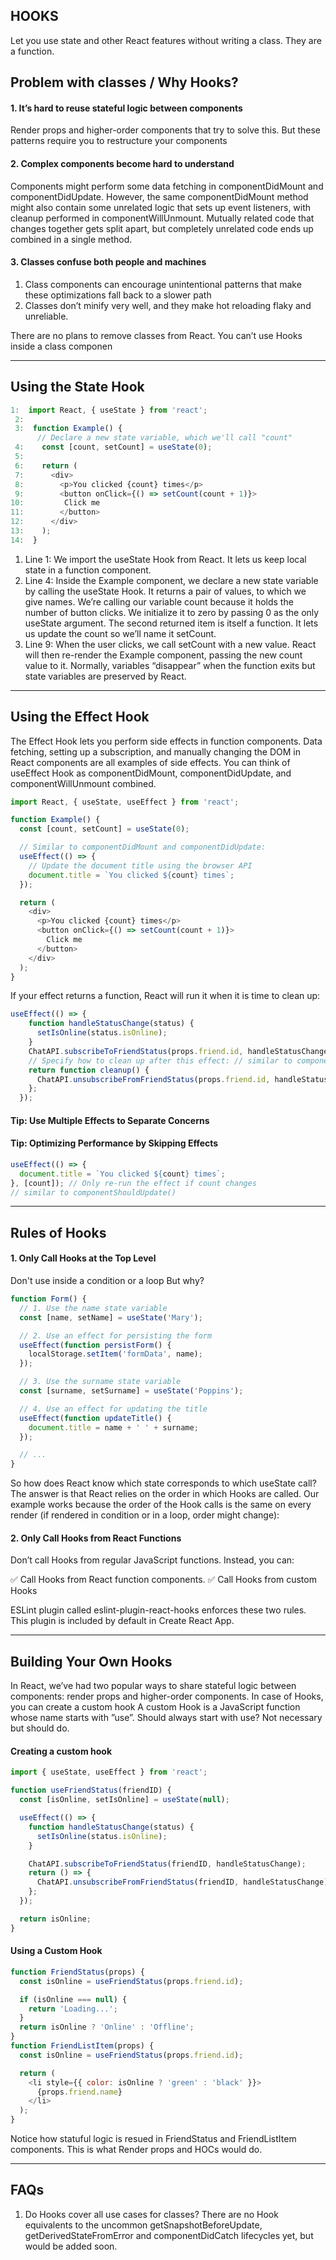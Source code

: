 ## HOOKS
Let you use state and other React features without writing a class. They are a function.

## Problem with classes / Why Hooks?
#### 1. It’s hard to reuse stateful logic between components
Render props and higher-order components that try to solve this. But these patterns require you to restructure your components
#### 2. Complex components become hard to understand
Components might perform some data fetching in componentDidMount and componentDidUpdate. However, the same componentDidMount method might also contain some unrelated logic that sets up event listeners, with cleanup performed in componentWillUnmount. Mutually related code that changes together gets split apart, but completely unrelated code ends up combined in a single method.
#### 3. Classes confuse both people and machines
1. Class components can encourage unintentional patterns that make these optimizations fall back to a slower path
2. Classes don’t minify very well, and they make hot reloading flaky and unreliable.

There are no plans to remove classes from React.
You can’t use Hooks inside a class componen

------------------------------------------------------------------------------
## Using the State Hook
```javascript
1:  import React, { useState } from 'react';
 2:
 3:  function Example() {
      // Declare a new state variable, which we'll call "count"
 4:    const [count, setCount] = useState(0);
 5:
 6:    return (
 7:      <div>
 8:        <p>You clicked {count} times</p>
 9:        <button onClick={() => setCount(count + 1)}>
10:         Click me
11:        </button>
12:      </div>
13:    );
14:  }
```
1. Line 1: We import the useState Hook from React. It lets us keep local state in a function component.
2. Line 4: Inside the Example component, we declare a new state variable by calling the useState Hook. It returns a pair of values, to which we give names. We’re calling our variable count because it holds the number of button clicks. We initialize it to zero by passing 0 as the only useState argument. The second returned item is itself a function. It lets us update the count so we’ll name it setCount.
3. Line 9: When the user clicks, we call setCount with a new value. React will then re-render the Example component, passing the new count value to it.
Normally, variables “disappear” when the function exits but state variables are preserved by React.

------------------------------------------------------------------------------
## Using the Effect Hook
The Effect Hook lets you perform side effects in function components.
Data fetching, setting up a subscription, and manually changing the DOM in React components are all examples of side effects.
You can think of useEffect Hook as componentDidMount, componentDidUpdate, and componentWillUnmount combined.
```javascript
import React, { useState, useEffect } from 'react';

function Example() {
  const [count, setCount] = useState(0);

  // Similar to componentDidMount and componentDidUpdate:
  useEffect(() => {
    // Update the document title using the browser API
    document.title = `You clicked ${count} times`;
  });

  return (
    <div>
      <p>You clicked {count} times</p>
      <button onClick={() => setCount(count + 1)}>
        Click me
      </button>
    </div>
  );
}
```
If your effect returns a function, React will run it when it is time to clean up:
```javascript
useEffect(() => {
    function handleStatusChange(status) {
      setIsOnline(status.isOnline);
    }
    ChatAPI.subscribeToFriendStatus(props.friend.id, handleStatusChange);
    // Specify how to clean up after this effect: // similar to componentWillUnmount()
    return function cleanup() {
      ChatAPI.unsubscribeFromFriendStatus(props.friend.id, handleStatusChange);
    };
  });
```
#### Tip: Use Multiple Effects to Separate Concerns
#### Tip: Optimizing Performance by Skipping Effects
```javascript
useEffect(() => {
  document.title = `You clicked ${count} times`;
}, [count]); // Only re-run the effect if count changes
// similar to componentShouldUpdate()
```

------------------------------------------------------------------------------
## Rules of Hooks
#### 1. Only Call Hooks at the Top Level
Don't use inside a condition or a loop
But why?
```javascript
function Form() {
  // 1. Use the name state variable
  const [name, setName] = useState('Mary');

  // 2. Use an effect for persisting the form
  useEffect(function persistForm() {
    localStorage.setItem('formData', name);
  });

  // 3. Use the surname state variable
  const [surname, setSurname] = useState('Poppins');

  // 4. Use an effect for updating the title
  useEffect(function updateTitle() {
    document.title = name + ' ' + surname;
  });

  // ...
}
```
So how does React know which state corresponds to which useState call? 
The answer is that React relies on the order in which Hooks are called. 
Our example works because the order of the Hook calls is the same on every render
(if rendered in condition or in a loop, order might change):

#### 2. Only Call Hooks from React Functions
Don’t call Hooks from regular JavaScript functions. Instead, you can:

✅ Call Hooks from React function components.
✅ Call Hooks from custom Hooks

ESLint plugin called eslint-plugin-react-hooks enforces these two rules. 
This plugin is included by default in Create React App.

------------------------------------------------------------------------------
## Building Your Own Hooks
In React, we’ve had two popular ways to share stateful logic between components: render props and higher-order components.
In case of Hooks, you can create a custom hook 
A custom Hook is a JavaScript function whose name starts with ”use”.
Should always start with use? Not necessary but should do.

#### Creating a custom hook
```javascript
import { useState, useEffect } from 'react';

function useFriendStatus(friendID) {
  const [isOnline, setIsOnline] = useState(null);

  useEffect(() => {
    function handleStatusChange(status) {
      setIsOnline(status.isOnline);
    }

    ChatAPI.subscribeToFriendStatus(friendID, handleStatusChange);
    return () => {
      ChatAPI.unsubscribeFromFriendStatus(friendID, handleStatusChange);
    };
  });

  return isOnline;
}
```

#### Using a Custom Hook
```javascript
function FriendStatus(props) {
  const isOnline = useFriendStatus(props.friend.id);

  if (isOnline === null) {
    return 'Loading...';
  }
  return isOnline ? 'Online' : 'Offline';
}
function FriendListItem(props) {
  const isOnline = useFriendStatus(props.friend.id);

  return (
    <li style={{ color: isOnline ? 'green' : 'black' }}>
      {props.friend.name}
    </li>
  );
}
```
Notice how statuful logic is resued in FriendStatus and FriendListItem components.
This is what Render props and HOCs would do.

------------------------------------------------------------------------------
## FAQs
1. Do Hooks cover all use cases for classes?
There are no Hook equivalents to the uncommon getSnapshotBeforeUpdate, getDerivedStateFromError and componentDidCatch lifecycles yet, but would be added soon.